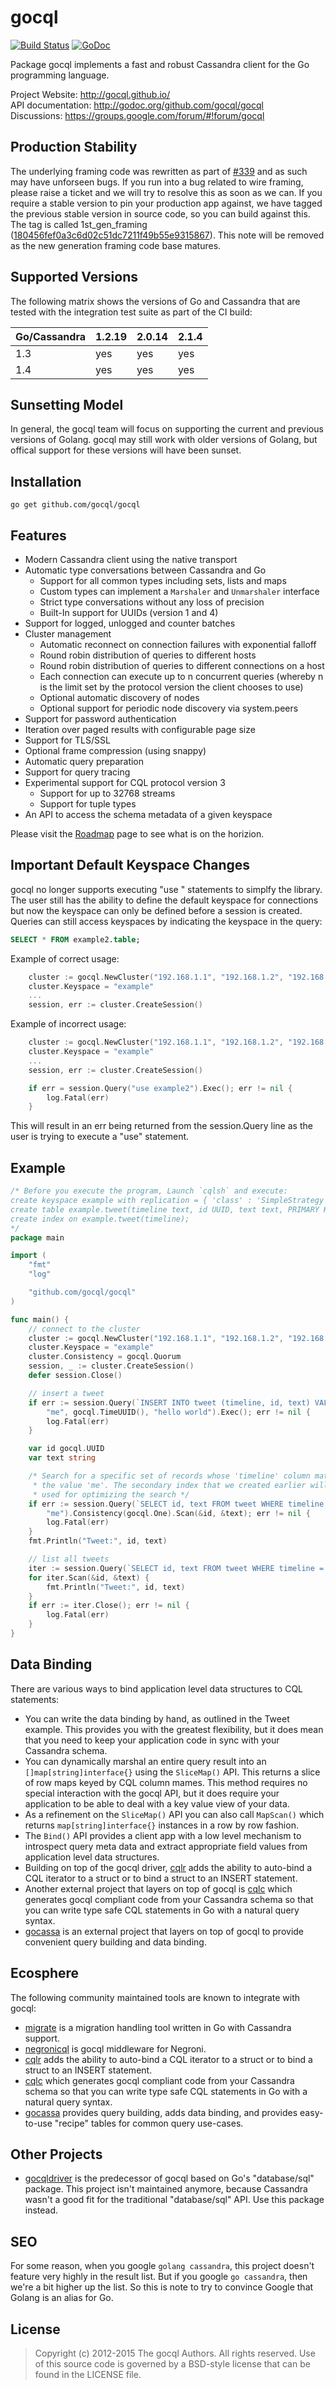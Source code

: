 gocql
=====

[![Build Status](https://travis-ci.org/gocql/gocql.png?branch=master)](https://travis-ci.org/gocql/gocql)
[![GoDoc](http://godoc.org/github.com/gocql/gocql?status.png)](http://godoc.org/github.com/gocql/gocql)

Package gocql implements a fast and robust Cassandra client for the
Go programming language.

Project Website: http://gocql.github.io/<br>
API documentation: http://godoc.org/github.com/gocql/gocql<br>
Discussions: https://groups.google.com/forum/#!forum/gocql

Production Stability
---------
The underlying framing code was rewritten as part of [#339](https://github.com/gocql/gocql/pull/339) and as such may have
unforseen bugs. If you run into a bug related to wire framing, please raise a ticket and we will try to resolve this as soon as we can. If you require a stable version to pin your production app against, we have tagged the previous stable version in source code, so you can build against this. The tag is called 1st_gen_framing ([180456fef0a3c6d02c51dc7211f49b55e9315867](https://github.com/gocql/gocql/commit/180456fef0a3c6d02c51dc7211f49b55e9315867)). This note will be removed as the new generation framing code base matures.

Supported Versions
------------------

The following matrix shows the versions of Go and Cassandra that are tested with the integration test suite as part of the CI build:

Go/Cassandra | 1.2.19 | 2.0.14 | 2.1.4
-------------| -------| ------| ---------
1.3  | yes | yes | yes
1.4  | yes | yes | yes


Sunsetting Model
----------------

In general, the gocql team will focus on supporting the current and previous versions of Golang. gocql may still work with older versions of Golang, but offical support for these versions will have been sunset.

Installation
------------

    go get github.com/gocql/gocql


Features
--------

* Modern Cassandra client using the native transport
* Automatic type conversations between Cassandra and Go
  * Support for all common types including sets, lists and maps
  * Custom types can implement a `Marshaler` and `Unmarshaler` interface
  * Strict type conversations without any loss of precision
  * Built-In support for UUIDs (version 1 and 4)
* Support for logged, unlogged and counter batches
* Cluster management
  * Automatic reconnect on connection failures with exponential falloff
  * Round robin distribution of queries to different hosts
  * Round robin distribution of queries to different connections on a host
  * Each connection can execute up to n concurrent queries (whereby n is the limit set by the protocol version the client chooses to use)
  * Optional automatic discovery of nodes
  * Optional support for periodic node discovery via system.peers
* Support for password authentication
* Iteration over paged results with configurable page size
* Support for TLS/SSL
* Optional frame compression (using snappy)
* Automatic query preparation
* Support for query tracing
* Experimental support for CQL protocol version 3
  * Support for up to 32768 streams
  * Support for tuple types
* An API to access the schema metadata of a given keyspace

Please visit the [Roadmap](https://github.com/gocql/gocql/wiki/Roadmap) page to see what is on the horizion.

Important Default Keyspace Changes
----------------------------------
gocql no longer supports executing "use <keyspace>" statements to simplfy the library. The user still has the
ability to define the default keyspace for connections but now the keyspace can only be defined before a
session is created. Queries can still access keyspaces by indicating the keyspace in the query:
```sql
SELECT * FROM example2.table;
```

Example of correct usage:
```go
	cluster := gocql.NewCluster("192.168.1.1", "192.168.1.2", "192.168.1.3")
	cluster.Keyspace = "example"
	...
	session, err := cluster.CreateSession()

```
Example of incorrect usage:
```go
	cluster := gocql.NewCluster("192.168.1.1", "192.168.1.2", "192.168.1.3")
	cluster.Keyspace = "example"
	...
	session, err := cluster.CreateSession()

	if err = session.Query("use example2").Exec(); err != nil {
		log.Fatal(err)
	}
```
This will result in an err being returned from the session.Query line as the user is trying to execute a "use"
statement. 

Example
-------

```go
/* Before you execute the program, Launch `cqlsh` and execute:
create keyspace example with replication = { 'class' : 'SimpleStrategy', 'replication_factor' : 1 };
create table example.tweet(timeline text, id UUID, text text, PRIMARY KEY(id));
create index on example.tweet(timeline);
*/
package main

import (
	"fmt"
	"log"

	"github.com/gocql/gocql"
)

func main() {
	// connect to the cluster
	cluster := gocql.NewCluster("192.168.1.1", "192.168.1.2", "192.168.1.3")
	cluster.Keyspace = "example"
	cluster.Consistency = gocql.Quorum
	session, _ := cluster.CreateSession()
	defer session.Close()

	// insert a tweet
	if err := session.Query(`INSERT INTO tweet (timeline, id, text) VALUES (?, ?, ?)`,
		"me", gocql.TimeUUID(), "hello world").Exec(); err != nil {
		log.Fatal(err)
	}

	var id gocql.UUID
	var text string

	/* Search for a specific set of records whose 'timeline' column matches
	 * the value 'me'. The secondary index that we created earlier will be
	 * used for optimizing the search */
	if err := session.Query(`SELECT id, text FROM tweet WHERE timeline = ? LIMIT 1`,
		"me").Consistency(gocql.One).Scan(&id, &text); err != nil {
		log.Fatal(err)
	}
	fmt.Println("Tweet:", id, text)

	// list all tweets
	iter := session.Query(`SELECT id, text FROM tweet WHERE timeline = ?`, "me").Iter()
	for iter.Scan(&id, &text) {
		fmt.Println("Tweet:", id, text)
	}
	if err := iter.Close(); err != nil {
		log.Fatal(err)
	}
}
```

Data Binding
------------

There are various ways to bind application level data structures to CQL statements:

* You can write the data binding by hand, as outlined in the Tweet example. This provides you with the greatest flexibility, but it does mean that you need to keep your application code in sync with your Cassandra schema.
* You can dynamically marshal an entire query result into an `[]map[string]interface{}` using the `SliceMap()` API. This returns a slice of row maps keyed by CQL column mames. This method requires no special interaction with the gocql API, but it does require your application to be able to deal with a key value view of your data.
* As a refinement on the `SliceMap()` API you can also call `MapScan()` which returns `map[string]interface{}` instances in a row by row fashion.
* The `Bind()` API provides a client app with a low level mechanism to introspect query meta data and extract appropriate field values from application level data structures.
* Building on top of the gocql driver, [cqlr](https://github.com/relops/cqlr) adds the ability to auto-bind a CQL iterator to a struct or to bind a struct to an INSERT statement.
* Another external project that layers on top of gocql is [cqlc](http://relops.com/cqlc) which generates gocql compliant code from your Cassandra schema so that you can write type safe CQL statements in Go with a natural query syntax.
*  [gocassa](https://github.com/hailocab/gocassa) is an external project that layers on top of gocql to provide convenient query building and data binding.

Ecosphere
---------

The following community maintained tools are known to integrate with gocql:

* [migrate](https://github.com/mattes/migrate) is a migration handling tool written in Go with Cassandra support.
* [negronicql](https://github.com/mikebthun/negronicql) is gocql middleware for Negroni.
* [cqlr](https://github.com/relops/cqlr) adds the ability to auto-bind a CQL iterator to a struct or to bind a struct to an INSERT statement.
* [cqlc](http://relops.com/cqlc) which generates gocql compliant code from your Cassandra schema so that you can write type safe CQL statements in Go with a natural query syntax.
* [gocassa](https://github.com/hailocab/gocassa) provides query building, adds data binding, and provides easy-to-use "recipe" tables for common query use-cases.

Other Projects
--------------

* [gocqldriver](https://github.com/tux21b/gocqldriver) is the predecessor of gocql based on Go's "database/sql" package. This project isn't maintained anymore, because Cassandra wasn't a good fit for the traditional "database/sql" API. Use this package instead.

SEO
---

For some reason, when you google `golang cassandra`, this project doesn't feature very highly in the result list. But if you google `go cassandra`, then we're a bit higher up the list. So this is note to try to convince Google that Golang is an alias for Go.

License
-------

> Copyright (c) 2012-2015 The gocql Authors. All rights reserved.
> Use of this source code is governed by a BSD-style
> license that can be found in the LICENSE file.
